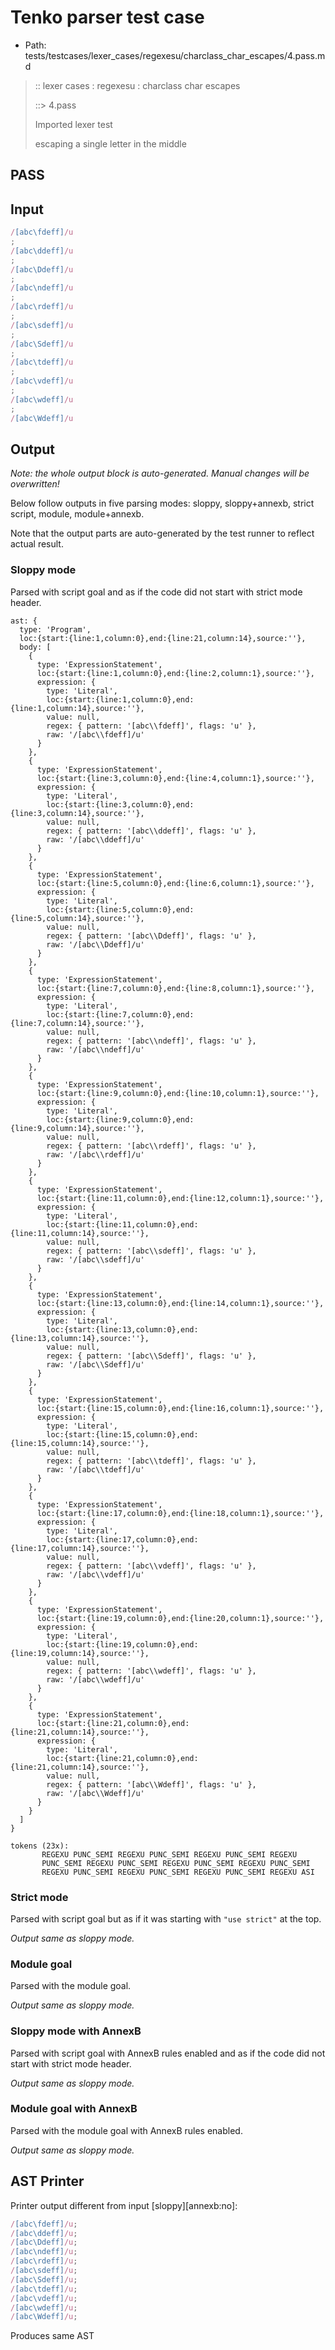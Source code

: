 # Tenko parser test case

- Path: tests/testcases/lexer_cases/regexesu/charclass_char_escapes/4.pass.md

> :: lexer cases : regexesu : charclass char escapes
>
> ::> 4.pass
>
> Imported lexer test
>
> escaping a single letter in the middle

## PASS

## Input

`````js
/[abc\fdeff]/u
;
/[abc\ddeff]/u
;
/[abc\Ddeff]/u
;
/[abc\ndeff]/u
;
/[abc\rdeff]/u
;
/[abc\sdeff]/u
;
/[abc\Sdeff]/u
;
/[abc\tdeff]/u
;
/[abc\vdeff]/u
;
/[abc\wdeff]/u
;
/[abc\Wdeff]/u
`````

## Output

_Note: the whole output block is auto-generated. Manual changes will be overwritten!_

Below follow outputs in five parsing modes: sloppy, sloppy+annexb, strict script, module, module+annexb.

Note that the output parts are auto-generated by the test runner to reflect actual result.

### Sloppy mode

Parsed with script goal and as if the code did not start with strict mode header.

`````
ast: {
  type: 'Program',
  loc:{start:{line:1,column:0},end:{line:21,column:14},source:''},
  body: [
    {
      type: 'ExpressionStatement',
      loc:{start:{line:1,column:0},end:{line:2,column:1},source:''},
      expression: {
        type: 'Literal',
        loc:{start:{line:1,column:0},end:{line:1,column:14},source:''},
        value: null,
        regex: { pattern: '[abc\\fdeff]', flags: 'u' },
        raw: '/[abc\\fdeff]/u'
      }
    },
    {
      type: 'ExpressionStatement',
      loc:{start:{line:3,column:0},end:{line:4,column:1},source:''},
      expression: {
        type: 'Literal',
        loc:{start:{line:3,column:0},end:{line:3,column:14},source:''},
        value: null,
        regex: { pattern: '[abc\\ddeff]', flags: 'u' },
        raw: '/[abc\\ddeff]/u'
      }
    },
    {
      type: 'ExpressionStatement',
      loc:{start:{line:5,column:0},end:{line:6,column:1},source:''},
      expression: {
        type: 'Literal',
        loc:{start:{line:5,column:0},end:{line:5,column:14},source:''},
        value: null,
        regex: { pattern: '[abc\\Ddeff]', flags: 'u' },
        raw: '/[abc\\Ddeff]/u'
      }
    },
    {
      type: 'ExpressionStatement',
      loc:{start:{line:7,column:0},end:{line:8,column:1},source:''},
      expression: {
        type: 'Literal',
        loc:{start:{line:7,column:0},end:{line:7,column:14},source:''},
        value: null,
        regex: { pattern: '[abc\\ndeff]', flags: 'u' },
        raw: '/[abc\\ndeff]/u'
      }
    },
    {
      type: 'ExpressionStatement',
      loc:{start:{line:9,column:0},end:{line:10,column:1},source:''},
      expression: {
        type: 'Literal',
        loc:{start:{line:9,column:0},end:{line:9,column:14},source:''},
        value: null,
        regex: { pattern: '[abc\\rdeff]', flags: 'u' },
        raw: '/[abc\\rdeff]/u'
      }
    },
    {
      type: 'ExpressionStatement',
      loc:{start:{line:11,column:0},end:{line:12,column:1},source:''},
      expression: {
        type: 'Literal',
        loc:{start:{line:11,column:0},end:{line:11,column:14},source:''},
        value: null,
        regex: { pattern: '[abc\\sdeff]', flags: 'u' },
        raw: '/[abc\\sdeff]/u'
      }
    },
    {
      type: 'ExpressionStatement',
      loc:{start:{line:13,column:0},end:{line:14,column:1},source:''},
      expression: {
        type: 'Literal',
        loc:{start:{line:13,column:0},end:{line:13,column:14},source:''},
        value: null,
        regex: { pattern: '[abc\\Sdeff]', flags: 'u' },
        raw: '/[abc\\Sdeff]/u'
      }
    },
    {
      type: 'ExpressionStatement',
      loc:{start:{line:15,column:0},end:{line:16,column:1},source:''},
      expression: {
        type: 'Literal',
        loc:{start:{line:15,column:0},end:{line:15,column:14},source:''},
        value: null,
        regex: { pattern: '[abc\\tdeff]', flags: 'u' },
        raw: '/[abc\\tdeff]/u'
      }
    },
    {
      type: 'ExpressionStatement',
      loc:{start:{line:17,column:0},end:{line:18,column:1},source:''},
      expression: {
        type: 'Literal',
        loc:{start:{line:17,column:0},end:{line:17,column:14},source:''},
        value: null,
        regex: { pattern: '[abc\\vdeff]', flags: 'u' },
        raw: '/[abc\\vdeff]/u'
      }
    },
    {
      type: 'ExpressionStatement',
      loc:{start:{line:19,column:0},end:{line:20,column:1},source:''},
      expression: {
        type: 'Literal',
        loc:{start:{line:19,column:0},end:{line:19,column:14},source:''},
        value: null,
        regex: { pattern: '[abc\\wdeff]', flags: 'u' },
        raw: '/[abc\\wdeff]/u'
      }
    },
    {
      type: 'ExpressionStatement',
      loc:{start:{line:21,column:0},end:{line:21,column:14},source:''},
      expression: {
        type: 'Literal',
        loc:{start:{line:21,column:0},end:{line:21,column:14},source:''},
        value: null,
        regex: { pattern: '[abc\\Wdeff]', flags: 'u' },
        raw: '/[abc\\Wdeff]/u'
      }
    }
  ]
}

tokens (23x):
       REGEXU PUNC_SEMI REGEXU PUNC_SEMI REGEXU PUNC_SEMI REGEXU
       PUNC_SEMI REGEXU PUNC_SEMI REGEXU PUNC_SEMI REGEXU PUNC_SEMI
       REGEXU PUNC_SEMI REGEXU PUNC_SEMI REGEXU PUNC_SEMI REGEXU ASI
`````

### Strict mode

Parsed with script goal but as if it was starting with `"use strict"` at the top.

_Output same as sloppy mode._

### Module goal

Parsed with the module goal.

_Output same as sloppy mode._

### Sloppy mode with AnnexB

Parsed with script goal with AnnexB rules enabled and as if the code did not start with strict mode header.

_Output same as sloppy mode._

### Module goal with AnnexB

Parsed with the module goal with AnnexB rules enabled.

_Output same as sloppy mode._

## AST Printer

Printer output different from input [sloppy][annexb:no]:

````js
/[abc\fdeff]/u;
/[abc\ddeff]/u;
/[abc\Ddeff]/u;
/[abc\ndeff]/u;
/[abc\rdeff]/u;
/[abc\sdeff]/u;
/[abc\Sdeff]/u;
/[abc\tdeff]/u;
/[abc\vdeff]/u;
/[abc\wdeff]/u;
/[abc\Wdeff]/u;
````

Produces same AST
